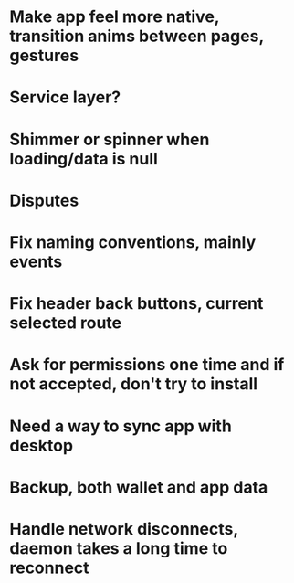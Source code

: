 ﻿# Make app feel more native, transition anims between pages, gestures
# Service layer?
# Shimmer or spinner when loading/data is null
# Disputes
# Fix naming conventions, mainly events
# Fix header back buttons, current selected route
# Ask for permissions one time and if not accepted, don't try to install
# Need a way to sync app with desktop
# Backup, both wallet and app data
# Handle network disconnects, daemon takes a long time to reconnect